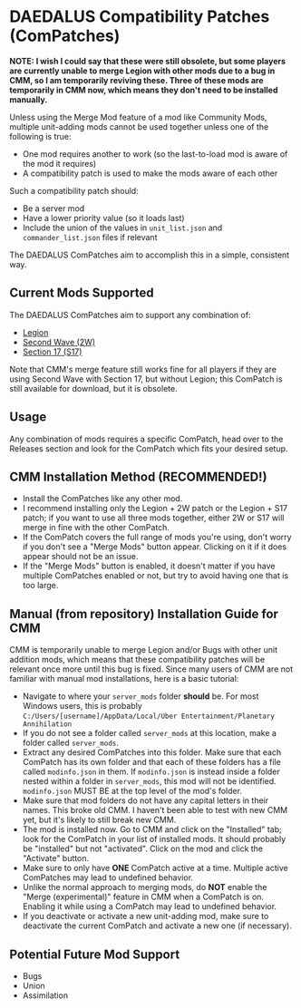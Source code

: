 # DAEDALUS Compatibility Patches (ComPatches)

**NOTE: I wish I could say that these were still obsolete, but some players are currently unable to merge Legion with other mods due to a bug in CMM, so I am temporarily reviving these. Three of these mods are temporarily in CMM now, which means they don't need to be installed manually.**

Unless using the Merge Mod feature of a mod like Community Mods, multiple unit-adding mods cannot be used together unless one of the following is true:
- One mod requires another to work (so the last-to-load mod is aware of the mod it requires)
- A compatibility patch is used to make the mods aware of each other

Such a compatibility patch should:
- Be a server mod
- Have a lower priority value (so it loads last)
- Include the union of the values in `unit_list.json` and `commander_list.json` files if relevant

The DAEDALUS ComPatches aim to accomplish this in a simple, consistent way.

## Current Mods Supported

The DAEDALUS ComPatches aim to support any combination of:
- [Legion](https://github.com/Legion-Expansion/Legion-Expansion)
- [Second Wave (2W)](https://github.com/Anonemous2/pa.mla.unit.addon)
- [Section 17 (S17)](https://github.com/DAEDALUS-Modding/Section-17)

Note that CMM's merge feature still works fine for all players if they are using Second Wave with Section 17, but without Legion; this ComPatch is still available for download, but it is obsolete.

## Usage

Any combination of mods requires a specific ComPatch, head over to the Releases section and look for the ComPatch which fits your desired setup.

## CMM Installation Method (RECOMMENDED!)
- Install the ComPatches like any other mod.
- I recommend installing only the Legion + 2W patch or the Legion + S17 patch; if you want to use all three mods together, either 2W or S17 will merge in fine with the other ComPatch.
- If the ComPatch covers the full range of mods you're using, don't worry if you don't see a "Merge Mods" button appear. Clicking on it if it does appear should not be an issue.
- If the "Merge Mods" button is enabled, it doesn't matter if you have multiple ComPatches enabled or not, but try to avoid having one that is too large.


## Manual (from repository) Installation Guide for CMM

CMM is temporarily unable to merge Legion and/or Bugs with other unit addition mods, which means that these compatibility patches will be relevant once more until this bug is fixed. Since many users of CMM are not familiar with manual mod installations, here is a basic tutorial:

- Navigate to where your `server_mods` folder **should** be. For most Windows users, this is probably `C:/Users/[username]/AppData/Local/Uber Entertainment/Planetary Annihilation`
- If you do not see a folder called `server_mods` at this location, make a folder called `server_mods`.
- Extract any desired ComPatches into this folder. Make sure that each ComPatch has its own folder and that each of these folders has a file called `modinfo.json` in them. If `modinfo.json` is instead inside a folder nested within a folder in `server_mods`, this mod will not be identified. `modinfo.json` MUST BE at the top level of the mod's folder.
- Make sure that mod folders do not have any capital letters in their names. This broke old CMM. I haven't been able to test with new CMM yet, but it's likely to still break new CMM.
- The mod is installed now. Go to CMM and click on the "Installed" tab; look for the ComPatch in your list of installed mods. It should probably be "installed" but not "activated". Click on the mod and click the "Activate" button.
- Make sure to only have **ONE** ComPatch active at a time. Multiple active ComPatches may lead to undefined behavior.
- Unlike the normal approach to merging mods, do **NOT** enable the "Merge (experimental)" feature in CMM when a ComPatch is on. Enabling it while using a ComPatch may lead to undefined behavior.
- If you deactivate or activate a new unit-adding mod, make sure to deactivate the current ComPatch and activate a new one (if necessary).

## Potential Future Mod Support
- Bugs
- Union
- Assimilation
